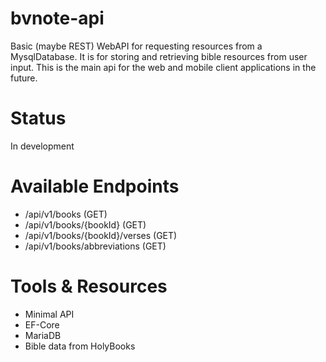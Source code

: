 # bvnote-api
Basic (maybe REST) WebAPI for requesting resources from a MysqlDatabase.
It is for storing and retrieving bible resources from user input.
This is the main api for the web and mobile client applications in the future. 

# Status
In development

# Available Endpoints
- /api/v1/books (GET)
- /api/v1/books/{bookId} (GET)
- /api/v1/books/{bookId}/verses (GET)
- /api/v1/books/abbreviations (GET)

# Tools & Resources
- Minimal API
- EF-Core
- MariaDB
- Bible data from HolyBooks
